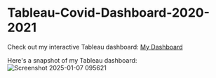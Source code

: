 # Tableau-Covid-Dashboard-2020-2021

Check out my interactive Tableau dashboard:
[My Dashboard]([https://public.tableau.com/shared/your_dashboard_link](https://public.tableau.com/app/profile/loren.anne.talete/viz/shared/Q26SXDNF6))

Here's a snapshot of my Tableau dashboard:
![Screenshot 2025-01-07 095621](https://github.com/user-attachments/assets/3ecd2b85-28df-449c-afd4-f6e37dff1915)

